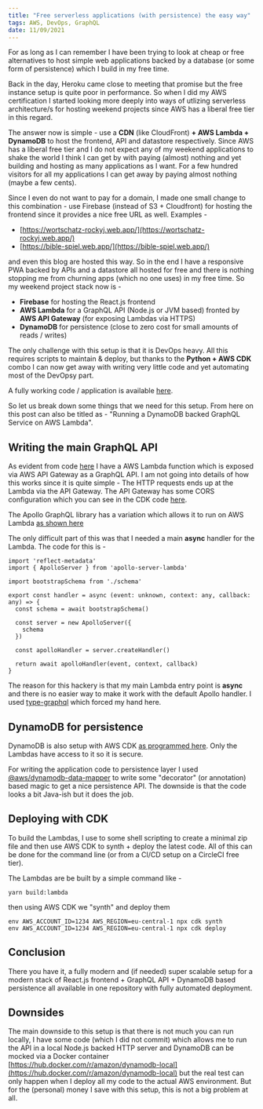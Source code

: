 ```yaml
---
title: "Free serverless applications (with persistence) the easy way"
tags: AWS, DevOps, GraphQL
date: 11/09/2021
---
```


For as long as I can remember I have been trying to look at cheap or free alternatives to host simple web applications backed by a database (or some form of persistence) which I build in my free time.

Back in the day, Heroku came close to meeting that promise but the free instance setup is quite poor in performance. So when I did my AWS certification I started looking more deeply into ways of utlizing serverless architecture/s for hosting weekend projects since AWS has a liberal free tier in this regard.

The answer now is simple - use a **CDN** (like CloudFront) **+ AWS Lambda + DynamoDB** to host the frontend, API and datastore respectively. Since AWS has a liberal free tier and I do not expect any of my weekend applications to shake the world I think I can get by with paying (almost) nothing and yet building and hosting as many applications as I want. For a few hundred visitors for all my applications I can get away by paying almost nothing (maybe a few cents).

Since I even do not want to pay for a domain, I made one small change to this combination - use Firebase (instead of S3 + Cloudfront) for hosting the frontend since it provides a nice free URL as well. Examples -

- [https://wortschatz-rockyj.web.app/](https://wortschatz-rockyj.web.app/)
- [https://bible-spiel.web.app/](https://bible-spiel.web.app/)

and even this blog are hosted this way. So in the end I have a responsive PWA backed by APIs and a datastore all hosted for free and there is nothing stopping me from churning apps (which no one uses) in my free time. So my weekend project stack now is -

- **Firebase** for hosting the React.js frontend
- **AWS Lambda** for a GraphQL API (Node.js or JVM based) fronted by **AWS API Gateway** (for exposing Lambdas via HTTPS)
- **DynamoDB** for persistence (close to zero cost for small amounts of reads / writes)

The only challenge with this setup is that it is DevOps heavy. All this requires scripts to maintain & deploy, but thanks to the **Python + AWS CDK** combo I can now get away with writing very little code and yet automating most of the DevOpsy part.

A fully working code / application is available [here](https://github.com/rocky-jaiswal/bible-quiz-serverless).

So let us break down some things that we need for this setup. From here on this post can also be titled as - "Running a DynamoDB backed GraphQL Service on AWS Lambda".

## Writing the main GraphQL API

As evident from code [here](https://github.com/rocky-jaiswal/bible-quiz-serverless/tree/main/deployment) I have a AWS Lambda function which is exposed via AWS API Gateway as a GraphQL API. I am not going into details of how this works since it is quite simple - The HTTP requests ends up at the Lambda via the API Gateway. The API Gateway has some CORS configuration which you can see in the CDK code [here](https://github.com/rocky-jaiswal/bible-quiz-serverless/blob/main/deployment/gql_api/app_stack.py).

The Apollo GraphQL library has a variation which allows it to run on AWS Lambda [as shown here](https://www.apollographql.com/docs/apollo-server/deployment/lambda/)

The only difficult part of this was that I needed a main **async** handler for the Lambda. The code for this is -

    import 'reflect-metadata'
    import { ApolloServer } from 'apollo-server-lambda'

    import bootstrapSchema from './schema'

    export const handler = async (event: unknown, context: any, callback: any) => {
      const schema = await bootstrapSchema()

      const server = new ApolloServer({
        schema
      })

      const apolloHandler = server.createHandler()

      return await apolloHandler(event, context, callback)
    }

The reason for this hackery is that my main Lambda entry point is **async** and there is no easier way to make it work with the default Apollo handler. I used [type-graphql](https://typegraphql.com/) which forced my hand here.

## DynamoDB for persistence

DynamoDB is also setup with AWS CDK [as programmed here](https://github.com/rocky-jaiswal/bible-quiz-serverless/blob/main/deployment/gql_api/app_stack.py#L46). Only the Lambdas have access to it so it is secure.

For writing the application code to persistence layer I used [@aws/dynamodb-data-mapper](https://github.com/awslabs/dynamodb-data-mapper-js) to write some "decorator" (or annotation) based magic to get a nice persistence API. The downside is that the code looks a bit Java-ish but it does the job.

## Deploying with CDK

To build the Lambdas, I use to some shell scripting to create a minimal zip file and then use AWS CDK to synth + deploy the latest code. All of this can be done for the command line (or from a CI/CD setup on a CircleCI free tier).

The Lambdas are be built by a simple command like -

    yarn build:lambda

then using AWS CDK we "synth" and deploy them

    env AWS_ACCOUNT_ID=1234 AWS_REGION=eu-central-1 npx cdk synth
    env AWS_ACCOUNT_ID=1234 AWS_REGION=eu-central-1 npx cdk deploy

## Conclusion

There you have it, a fully modern and (if needed) super scalable setup for a modern stack of React.js frontend + GraphQL API + DynamoDB based persistence all available in one repository with fully automated deployment.

## Downsides

The main downside to this setup is that there is not much you can run locally, I have some code (which I did not commit) which allows me to run the API in a local Node.js backed HTTP server and DynamoDB can be mocked via a Docker container [https://hub.docker.com/r/amazon/dynamodb-local](https://hub.docker.com/r/amazon/dynamodb-local) but the real test can only happen when I deploy all my code to the actual AWS environment. But for the (personal) money I save with this setup, this is not a big problem at all.
